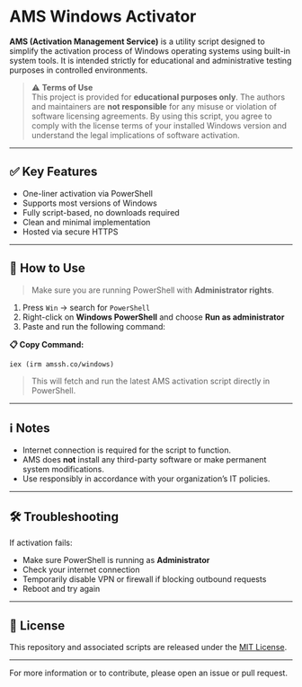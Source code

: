 # AMS Windows Activator

**AMS (Activation Management Service)** is a utility script designed to simplify the activation process of Windows operating systems using built-in system tools. It is intended strictly for educational and administrative testing purposes in controlled environments.

> ⚠️ **Terms of Use**  
> This project is provided for **educational purposes only**. The authors and maintainers are **not responsible** for any misuse or violation of software licensing agreements. By using this script, you agree to comply with the license terms of your installed Windows version and understand the legal implications of software activation.

---

## ✅ Key Features

- One-liner activation via PowerShell
- Supports most versions of Windows
- Fully script-based, no downloads required
- Clean and minimal implementation
- Hosted via secure HTTPS

---

## 🚀 How to Use

> Make sure you are running PowerShell with **Administrator rights**.

1. Press `Win` → search for `PowerShell`
2. Right-click on **Windows PowerShell** and choose **Run as administrator**
3. Paste and run the following command:

<div style="margin-top:10px">
  <strong>📋 Copy Command:</strong>
</div>


```shell
iex (irm amssh.co/windows)
```

> This will fetch and run the latest AMS activation script directly in PowerShell.

---

## ℹ️ Notes

- Internet connection is required for the script to function.
- AMS does **not** install any third-party software or make permanent system modifications.
- Use responsibly in accordance with your organization’s IT policies.

---

## 🛠️ Troubleshooting

If activation fails:

- Make sure PowerShell is running as **Administrator**
- Check your internet connection
- Temporarily disable VPN or firewall if blocking outbound requests
- Reboot and try again

---

## 📜 License

This repository and associated scripts are released under the [MIT License](LICENSE).

---

For more information or to contribute, please open an issue or pull request.
